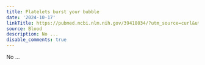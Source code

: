 ```yaml
---
title: Platelets burst your bubble
date: '2024-10-17'
linkTitle: https://pubmed.ncbi.nlm.nih.gov/39418034/?utm_source=curl&utm_medium=rss&utm_campaign=journals&utm_content=7603509&fc=None&ff=20241018202918&v=2.18.0.post9+e462414
source: Blood
description: No ...
disable_comments: true
---
```

No ...